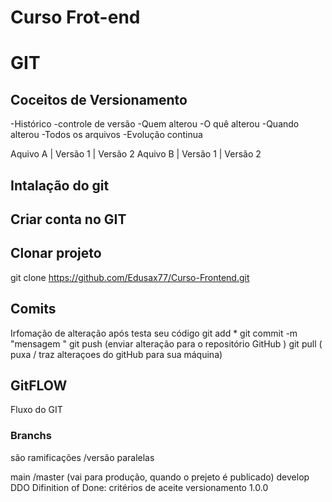 # Curso  Frot-end

# GIT 
## Coceitos de Versionamento
-Histórico
-controle de versão
-Quem alterou
-O quê alterou
-Quando alterou
-Todos os arquivos
-Evolução continua

Aquivo A | Versão 1 | Versão 2
Aquivo B | Versão 1 | Versão 2

## Intalação do  git 

## Criar conta no GIT

## Clonar projeto
git clone https://github.com/Edusax77/Curso-Frontend.git

## Comits
Irfomação de alteração 
após testa seu código
git add *
git commit -m "mensagem "
git push (enviar  alteração para o repositório GitHub )
git pull ( puxa / traz alteraçoes do gitHub para sua máquina)

## GitFLOW
Fluxo do GIT
### Branchs
são ramificações /versão paralelas

main /master (vai para produção, quando o prejeto é publicado)
develop
DDO Difinition of Done: critérios de aceite
versionamento 1.0.0
